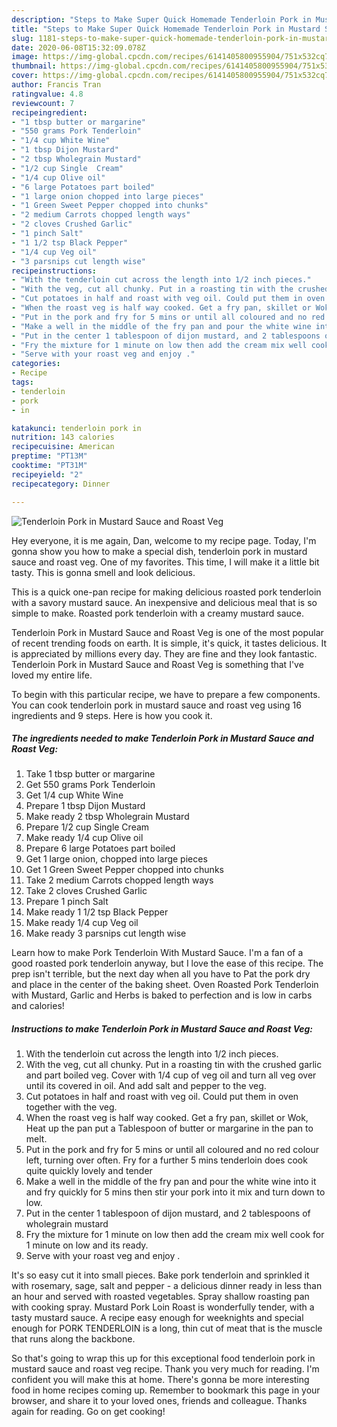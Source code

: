 ```yaml
---
description: "Steps to Make Super Quick Homemade Tenderloin Pork in Mustard Sauce and Roast Veg"
title: "Steps to Make Super Quick Homemade Tenderloin Pork in Mustard Sauce and Roast Veg"
slug: 1181-steps-to-make-super-quick-homemade-tenderloin-pork-in-mustard-sauce-and-roast-veg
date: 2020-06-08T15:32:09.078Z
image: https://img-global.cpcdn.com/recipes/6141405800955904/751x532cq70/tenderloin-pork-in-mustard-sauce-and-roast-veg-recipe-main-photo.jpg
thumbnail: https://img-global.cpcdn.com/recipes/6141405800955904/751x532cq70/tenderloin-pork-in-mustard-sauce-and-roast-veg-recipe-main-photo.jpg
cover: https://img-global.cpcdn.com/recipes/6141405800955904/751x532cq70/tenderloin-pork-in-mustard-sauce-and-roast-veg-recipe-main-photo.jpg
author: Francis Tran
ratingvalue: 4.8
reviewcount: 7
recipeingredient:
- "1 tbsp butter or margarine"
- "550 grams Pork Tenderloin"
- "1/4 cup White Wine"
- "1 tbsp Dijon Mustard"
- "2 tbsp Wholegrain Mustard"
- "1/2 cup Single  Cream"
- "1/4 cup Olive oil"
- "6 large Potatoes part boiled"
- "1 large onion chopped into large pieces"
- "1 Green Sweet Pepper chopped into chunks"
- "2 medium Carrots chopped length ways"
- "2 cloves Crushed Garlic"
- "1 pinch Salt"
- "1 1/2 tsp Black Pepper"
- "1/4 cup Veg oil"
- "3 parsnips cut length wise"
recipeinstructions:
- "With the tenderloin cut across the length into 1/2 inch pieces."
- "With the veg, cut all chunky. Put in a roasting tin with the crushed garlic and part boiled veg. Cover with 1/4 cup of veg oil and turn all veg over until its covered in oil. And add salt and pepper to the veg."
- "Cut potatoes in half and roast with veg oil. Could put them in oven together with the veg."
- "When the roast veg is half way cooked. Get a fry pan, skillet or Wok, Heat up the pan put a Tablespoon of butter or margarine in the pan to melt."
- "Put in the pork and fry for 5 mins or until all coloured and no red colour left, turning over often. Fry for a further 5 mins tenderloin does cook quite quickly lovely and tender"
- "Make a well in the middle of the fry pan and pour the white wine into it and fry quickly for 5 mins then stir your pork into it mix and turn down to low."
- "Put in the center 1 tablespoon of dijon mustard, and 2 tablespoons of wholegrain mustard"
- "Fry the mixture for 1 minute on low then add the cream mix well cook for 1 minute on low and its ready."
- "Serve with your roast veg and enjoy ."
categories:
- Recipe
tags:
- tenderloin
- pork
- in

katakunci: tenderloin pork in 
nutrition: 143 calories
recipecuisine: American
preptime: "PT13M"
cooktime: "PT31M"
recipeyield: "2"
recipecategory: Dinner

---
```



![Tenderloin Pork in Mustard Sauce and Roast Veg](https://img-global.cpcdn.com/recipes/6141405800955904/751x532cq70/tenderloin-pork-in-mustard-sauce-and-roast-veg-recipe-main-photo.jpg)

Hey everyone, it is me again, Dan, welcome to my recipe page. Today, I'm gonna show you how to make a special dish, tenderloin pork in mustard sauce and roast veg. One of my favorites. This time, I will make it a little bit tasty. This is gonna smell and look delicious.

This is a quick one-pan recipe for making delicious roasted pork tenderloin with a savory mustard sauce. An inexpensive and delicious meal that is so simple to make. Roasted pork tenderloin with a creamy mustard sauce.

Tenderloin Pork in Mustard Sauce and Roast Veg is one of the most popular of recent trending foods on earth. It is simple, it's quick, it tastes delicious. It is appreciated by millions every day. They are fine and they look fantastic. Tenderloin Pork in Mustard Sauce and Roast Veg is something that I've loved my entire life.


To begin with this particular recipe, we have to prepare a few components. You can cook tenderloin pork in mustard sauce and roast veg using 16 ingredients and 9 steps. Here is how you cook it.

<!--inarticleads1-->

##### The ingredients needed to make Tenderloin Pork in Mustard Sauce and Roast Veg:

1. Take 1 tbsp butter or margarine
1. Get 550 grams Pork Tenderloin
1. Get 1/4 cup White Wine
1. Prepare 1 tbsp Dijon Mustard
1. Make ready 2 tbsp Wholegrain Mustard
1. Prepare 1/2 cup Single  Cream
1. Make ready 1/4 cup Olive oil
1. Prepare 6 large Potatoes part boiled
1. Get 1 large onion, chopped into large pieces
1. Get 1 Green Sweet Pepper chopped into chunks
1. Take 2 medium Carrots chopped length ways
1. Take 2 cloves Crushed Garlic
1. Prepare 1 pinch Salt
1. Make ready 1 1/2 tsp Black Pepper
1. Make ready 1/4 cup Veg oil
1. Make ready 3 parsnips cut length wise


Learn how to make Pork Tenderloin With Mustard Sauce. I&#39;m a fan of a good roasted pork tenderloin anyway, but I love the ease of this recipe. The prep isn&#39;t terrible, but the next day when all you have to Pat the pork dry and place in the center of the baking sheet. Oven Roasted Pork Tenderloin with Mustard, Garlic and Herbs is baked to perfection and is low in carbs and calories! 

<!--inarticleads2-->

##### Instructions to make Tenderloin Pork in Mustard Sauce and Roast Veg:

1. With the tenderloin cut across the length into 1/2 inch pieces.
1. With the veg, cut all chunky. Put in a roasting tin with the crushed garlic and part boiled veg. Cover with 1/4 cup of veg oil and turn all veg over until its covered in oil. And add salt and pepper to the veg.
1. Cut potatoes in half and roast with veg oil. Could put them in oven together with the veg.
1. When the roast veg is half way cooked. Get a fry pan, skillet or Wok, Heat up the pan put a Tablespoon of butter or margarine in the pan to melt.
1. Put in the pork and fry for 5 mins or until all coloured and no red colour left, turning over often. Fry for a further 5 mins tenderloin does cook quite quickly lovely and tender
1. Make a well in the middle of the fry pan and pour the white wine into it and fry quickly for 5 mins then stir your pork into it mix and turn down to low.
1. Put in the center 1 tablespoon of dijon mustard, and 2 tablespoons of wholegrain mustard
1. Fry the mixture for 1 minute on low then add the cream mix well cook for 1 minute on low and its ready.
1. Serve with your roast veg and enjoy .


It&#39;s so easy cut it into small pieces. Bake pork tenderloin and sprinkled it with rosemary, sage, salt and pepper - a delicious dinner ready in less than an hour and served with roasted vegetables. Spray shallow roasting pan with cooking spray. Mustard Pork Loin Roast is wonderfully tender, with a tasty mustard sauce. A recipe easy enough for weeknights and special enough for PORK TENDERLOIN is a long, thin cut of meat that is the muscle that runs along the backbone. 

So that's going to wrap this up for this exceptional food tenderloin pork in mustard sauce and roast veg recipe. Thank you very much for reading. I'm confident you will make this at home. There's gonna be more interesting food in home recipes coming up. Remember to bookmark this page in your browser, and share it to your loved ones, friends and colleague. Thanks again for reading. Go on get cooking!
